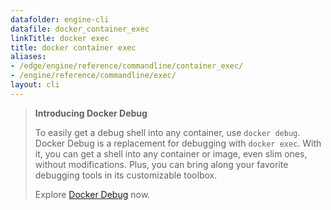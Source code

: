 ```yaml
---
datafolder: engine-cli
datafile: docker_container_exec
linkTitle: docker exec
title: docker container exec
aliases:
- /edge/engine/reference/commandline/container_exec/
- /engine/reference/commandline/exec/
layout: cli
---
```


> **Introducing Docker Debug**
>
> To easily get a debug shell into any container, use `docker debug`. Docker
> Debug is a replacement for debugging with `docker exec`. With it, you can get
> a shell into any container or image, even slim ones, without modifications.
> Plus, you can bring along your favorite debugging tools in its customizable
> toolbox.
>
> Explore [Docker Debug](./debug.md) now.

<!--
This page is automatically generated from Docker's source code. If you want to
suggest a change to the text that appears here, open a ticket or pull request
in the source repository on GitHub:

https://github.com/docker/cli
-->
